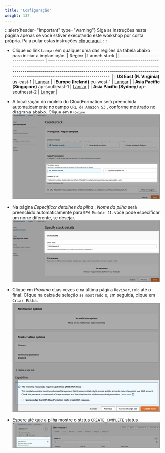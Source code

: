 ```yaml
---
title: 'Configuração'
weight: 132
---
```


:::alert{header="Important" type="warning"}
Siga as instruções nesta página apenas se você estiver executando este workshop por conta própria. Para pular estas instruções [clique aqui](../step-3).
:::

- Clique no link `Lançar` em qualquer uma das regiões da tabela abaixo para iniciar a implantação.
  | Region | Launch stack |
  | ----------------------------------- | -------------------------------------------------------------------------------------------------------------------------------------------------------------------------------------------------------------------------------------------------------------: |
  | **US East (N. Virginia)** us-east-1 | [Lançar](https://console.aws.amazon.com/cloudformation/home?region=us-east-1#/stacks/create/template?stackName=SFW-Module-11&templateURL=https://serverless-stepfunctions-artifacts-17oiei2i27urc.s3.amazonaws.com/resources/module_11.yml) |
  | **Europe (Ireland)** eu-west-1 | [Lançar](https://console.aws.amazon.com/cloudformation/home?region=eu-west-1#/stacks/create/template?stackName=SFW-Module-11&templateURL=https://serverless-stepfunctions-artifacts-17oiei2i27urc.s3.amazonaws.com/resources/module_11.yml) |
  | **Asia Pacific (Singapore)** ap-southeast-1 | [Lançar](https://console.aws.amazon.com/cloudformation/home?region=ap-southeast-1#/stacks/create/template?stackName=SFW-Module-11&templateURL=https://serverless-stepfunctions-artifacts-17oiei2i27urc.s3.amazonaws.com/resources/module_11.yml) |
  | **Asia Pacific (Sydney)** ap-southeast-2 | [Lançar](https://console.aws.amazon.com/cloudformation/home?region=ap-southeast-2#/stacks/create/template?stackName=SFW-Module-11&templateURL=https://serverless-stepfunctions-artifacts-17oiei2i27urc.s3.amazonaws.com/resources/module_11.yml) |

- A localização do modelo do CloudFormation será preenchida automaticamente no campo `URL do Amazon S3` , conforme mostrado no diagrama abaixo. Clique em `Próximo`
  ![CloudFormation specify template](/static/img/setup/setup-cloudformation-specify-template.png)
- Na página _Especificar detalhes da pilha_ , _Nome da pilha_ será preenchido automaticamente para `SFW-Module-11`. você pode especificar um nome diferente, se desejar.
  ![CloudFormation stack name](/static/img/setup/setup-cloudformation-stack-name.png)
- Clique em _Próximo_ duas vezes e na última página `Revisar`, role até o final. Clique na caixa de seleção  `se mostrado` e, em seguida, clique em `Criar Pilha`.
  ![CloudFormation create stack](/static/img/setup/setup-cloudformation-create-stack.png)
- Espere até que a pilha mostre o status `CREATE_COMPLETE` status.
  ![CloudFormation stack complete](/static/img/setup/setup-cloudformation-create-complete.png)
